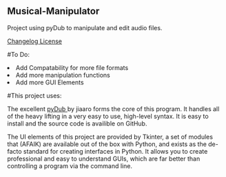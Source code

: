 ## Musical-Manipulator
Project using pyDub to manipulate and edit audio files.

<a href = "changelog.md"> Changelog </a>
<a href = "License"> License </a>

#To Do:
<li>
  Add Compatability for more file formats
<li>
  Add more manipulation functions
<li>
  Add more GUI Elements

#This project uses:

The excellent <a href = https://github.com/jiaaro/pydub> pyDub </a> by jiaaro forms the core of this program. It handles all of the heavy lifting in a very easy to use, high-level syntax. It is easy to install and the source code is availible on GitHub.

The UI elements of this project are provided by Tkinter, a set of modules that (AFAIK) are available out of the box with Python, and exists as the de-facto standard for creating interfaces in Python. It allows you to create professional and easy to understand GUIs, which are far better than controlling a program via the command line.
